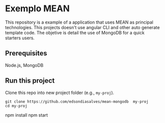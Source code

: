 # Exemplo MEAN

This repository is a example of a application that uses MEAN as principal technologies.
This projects doesn't use angular CLI and other auto generate template code.
The objetive is detail the use of MongoDB for a quick starters users.

## Prerequisites

Node.js, MongoDB
    
## Run this project

Clone this repo into new project folder (e.g., `my-proj`).
```shell
git clone https://github.com/edsondiasalves/mean-mongodb  my-proj
cd my-proj
```

npm install
npm start